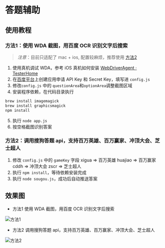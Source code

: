 # 答题辅助
## 使用教程
### 方法1：使用 WDA 截图，用百度 OCR 识别文字后搜索
> *注意*：目前只适配了 mac + ios, 配置较麻烦，推荐使用 [方法2](#方法2调用搜狗答题-api支持百万英雄百万赢家冲顶大会芝士超人)
1. 使用真机调试 WDA，参考 iOS 真机如何安装 [WebDriverAgent · TesterHome](https://testerhome.com/topics/7220)
2. 在[百度平台](https://cloud.baidu.com/product/ocr)上创建应用申请 API Key 和 Secret Key，填写进 `config.js`
3. 修改`config.js` 中的 `questionArea`和`optionArea`调整截图区域
4. 安装程序依赖，在代码目录执行
``` bash
brew install imagemagick
brew install graphicsmagick
npm install
```
5. 执行 `node app.js`
6. 按空格截图识别答案
### 方法2：调用搜狗答题 api，支持百万英雄、百万赢家、冲顶大会、芝士超人
1. 修改 `config.js` 中的 `gameKey` 字段
xigua => 百万英雄
huajiao => 百万赢家
cddh => 冲顶大会
zscr => 芝士超人
2. 执行 `npm install`，等待依赖安装完成
3. 执行 `node sougou.js`，成功后自动推送答案

## 效果图
- 方法1 使用 WDA 截图，用百度 OCR 识别文字后搜索

![方法1](http://p2sipr63m.bkt.clouddn.com/D96DECCC93E9F73E3C06BBE08A0088E7.jpg)

- 方法2 调用搜狗答题 api，支持百万英雄、百万赢家、冲顶大会、芝士超人

![方法2](http://p2sipr63m.bkt.clouddn.com/D96DECCC93E9F73E3C06BBE08A0088E7.jpg)



